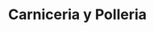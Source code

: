---
title: "Carniceria y Polleria"
url: /santa-lucia-milpas-altas/carniceria-y-polleria/
shop: carnicero
---